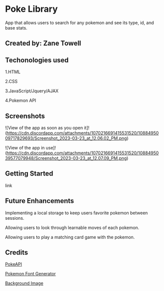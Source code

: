 # Poke Library

App that allows users to search for any pokemon and see its type, id, and base stats.  

## Created by: Zane Towell

## Techonologies used

1.HTML  

2.CSS  

3.JavaScript/Jquery/AJAX  

4.Pokemon API  

## Screenshots  

![View of the app as soon as you open it]!(https://cdn.discordapp.com/attachments/1070216691415531520/1088495009717829693/Screenshot_2023-03-23_at_12.06.02_PM.png)  

![View of the app in use]!(https://cdn.discordapp.com/attachments/1070216691415531520/1088495039577079948/Screenshot_2023-03-23_at_12.07.09_PM.png)  

## Getting Started  

link  

## Future Enhancements  

Implementing a local storage to keep users favorite pokemon between sessions.  

Allowing users to look through learnable moves of each pokemon.  

Allowing users to play a matching card game with the pokemon.  

## Credits  

[PokeAPI](https://pokeapi.co/docs/v2#pokemon)  

[Pokemon Font Generator](https://www.reddit.com/r/pokemon/comments/uz74tn/a_better_pokemon_fonts_generator/)  

[Background Image](https://wallup.net/nature-pokemon/)


